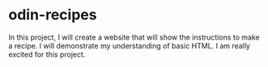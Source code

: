 # odin-recipes
In this project, I will create a website that will show the instructions to make a recipe. I will demonstrate my understanding of basic HTML.
I am really excited for this project.
